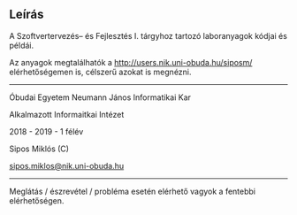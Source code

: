 ## Leírás

A Szoftvertervezés– és Fejlesztés I. tárgyhoz tartozó laboranyagok kódjai és példái.

Az anyagok megtalálhatók a http://users.nik.uni-obuda.hu/siposm/ elérhetőségemen is, célszerű azokat is megnézni.

---

Óbudai Egyetem Neumann János Informatikai Kar

Alkalmazott Informaitkai Intézet

2018 - 2019 - 1 félév

Sipos Miklós (C)

sipos.miklos@nik.uni-obuda.hu

---

Meglátás / észrevétel / probléma esetén elérhető vagyok a fentebbi elérhetőségen.
